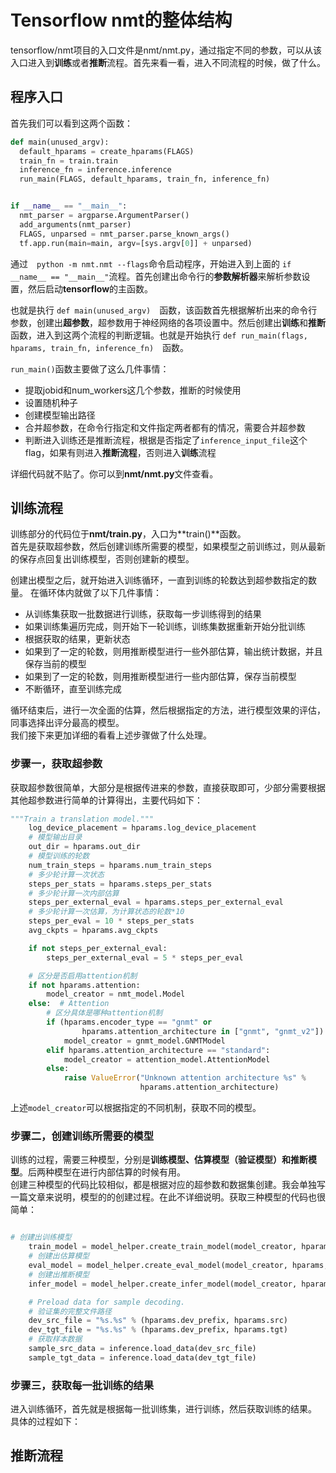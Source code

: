# Tensorflow nmt的整体结构　　
tensorflow/nmt项目的入口文件是nmt/nmt.py，通过指定不同的参数，可以从该入口进入到**训练**或者**推断**流程。首先来看一看，进入不同流程的时候，做了什么。　　

## 程序入口　　
首先我们可以看到这两个函数：　　

```python
def main(unused_argv):
  default_hparams = create_hparams(FLAGS)
  train_fn = train.train
  inference_fn = inference.inference
  run_main(FLAGS, default_hparams, train_fn, inference_fn)


if __name__ == "__main__":
  nmt_parser = argparse.ArgumentParser()
  add_arguments(nmt_parser)
  FLAGS, unparsed = nmt_parser.parse_known_args()
  tf.app.run(main=main, argv=[sys.argv[0]] + unparsed)
```  

通过　`python -m nmt.nmt --flags`命令启动程序，开始进入到上面的 `if __name__ == "__main__"`流程。首先创建出命令行的**参数解析器**来解析参数设置，然后启动**tensorflow**的主函数。　　

也就是执行 `def main(unused_argv)`　函数，该函数首先根据解析出来的命令行参数，创建出**超参数**，超参数用于神经网络的各项设置中。然后创建出**训练**和**推断**函数，进入到这两个流程的判断逻辑。也就是开始执行 `def run_main(flags, hparams, train_fn, inference_fn)`　函数。　　

`run_main()`函数主要做了这么几件事情：　　
* 提取jobid和num_workers这几个参数，推断的时候使用　　
* 设置随机种子　　
* 创建模型输出路径　　
* 合并超参数，在命令行指定和文件指定两者都有的情况，需要合并超参数　　
* 判断进入训练还是推断流程，根据是否指定了`inference_input_file`这个flag，如果有则进入**推断流程**，否则进入**训练**流程　　

详细代码就不贴了。你可以到**nmt/nmt.py**文件查看。　　

## 训练流程　　
训练部分的代码位于**nmt/train.py**，入口为**train()**函数。  
首先是获取超参数，然后创建训练所需要的模型，如果模型之前训练过，则从最新的保存点回复出训练模型，否则创建新的模型。  

创建出模型之后，就开始进入训练循环，一直到训练的轮数达到超参数指定的数量。
在循环体内就做了以下几件事情：  
* 从训练集获取一批数据进行训练，获取每一步训练得到的结果  
* 如果训练集遍历完成，则开始下一轮训练，训练集数据重新开始分批训练  
* 根据获取的结果，更新状态  
* 如果到了一定的轮数，则用推断模型进行一些外部估算，输出统计数据，并且保存当前的模型  
* 如果到了一定的轮数，则用推断模型进行一些内部估算，保存当前模型  
* 不断循环，直至训练完成  

循环结束后，进行一次全面的估算，然后根据指定的方法，进行模型效果的评估，同事选择出评分最高的模型。  
我们接下来更加详细的看看上述步骤做了什么处理。  

### 步骤一，获取超参数  
获取超参数很简单，大部分是根据传进来的参数，直接获取即可，少部分需要根据其他超参数进行简单的计算得出，主要代码如下：  
```python
"""Train a translation model."""
    log_device_placement = hparams.log_device_placement
    # 模型输出目录
    out_dir = hparams.out_dir
    # 模型训练的轮数
    num_train_steps = hparams.num_train_steps
    # 多少轮计算一次状态
    steps_per_stats = hparams.steps_per_stats
    # 多少轮计算一次内部估算
    steps_per_external_eval = hparams.steps_per_external_eval
    # 多少轮计算一次估算，为计算状态的轮数*10
    steps_per_eval = 10 * steps_per_stats
    avg_ckpts = hparams.avg_ckpts

    if not steps_per_external_eval:
        steps_per_external_eval = 5 * steps_per_eval

    # 区分是否启用attention机制
    if not hparams.attention:
        model_creator = nmt_model.Model
    else:  # Attention
        # 区分具体是哪种attention机制
        if (hparams.encoder_type == "gnmt" or
                hparams.attention_architecture in ["gnmt", "gnmt_v2"]):
            model_creator = gnmt_model.GNMTModel
        elif hparams.attention_architecture == "standard":
            model_creator = attention_model.AttentionModel
        else:
            raise ValueError("Unknown attention architecture %s" %
                             hparams.attention_architecture)
```  
上述`model_creator`可以根据指定的不同机制，获取不同的模型。  

### 步骤二，创建训练所需要的模型  
训练的过程，需要三种模型，分别是**训练模型、估算模型（验证模型）和推断模型**。后两种模型在进行内部估算的时候有用。  
创建三种模型的代码比较相似，都是根据对应的超参数和数据集创建。我会单独写一篇文章来说明，模型的的创建过程。在此不详细说明。获取三种模型的代码也很简单：  
```python

# 创建出训练模型
    train_model = model_helper.create_train_model(model_creator, hparams, scope)
    # 创建出估算模型
    eval_model = model_helper.create_eval_model(model_creator, hparams, scope)
    # 创建出推断模型
    infer_model = model_helper.create_infer_model(model_creator, hparams, scope)

    # Preload data for sample decoding.
    # 验证集的完整文件路径
    dev_src_file = "%s.%s" % (hparams.dev_prefix, hparams.src)
    dev_tgt_file = "%s.%s" % (hparams.dev_prefix, hparams.tgt)
    # 获取样本数据
    sample_src_data = inference.load_data(dev_src_file)
    sample_tgt_data = inference.load_data(dev_tgt_file)
```  

### 步骤三，获取每一批训练的结果  
进入训练循环，首先就是根据每一批训练集，进行训练，然后获取训练的结果。  
具体的过程如下：  


## 推断流程　　

